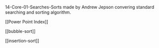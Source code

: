 14-Core-01-Searches-Sorts made by Andrew Jepson convering standard searching and sorting algorithm.

[[Power Point Index]]

[[bubble-sort]]

[[insertion-sort]]



